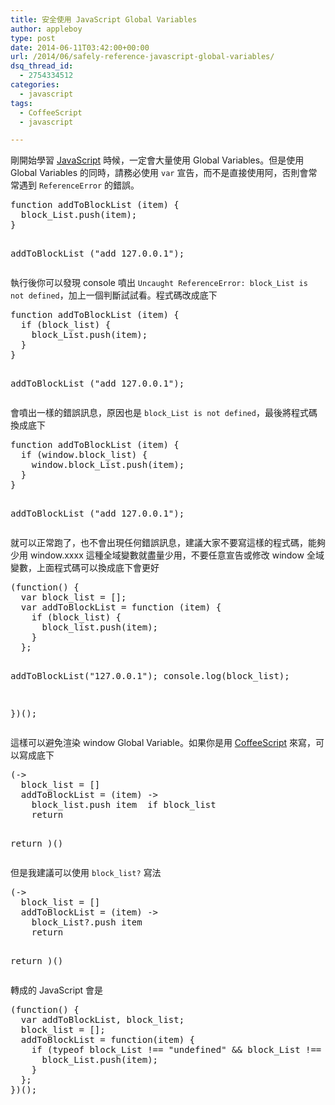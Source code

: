 ```yaml
---
title: 安全使用 JavaScript Global Variables
author: appleboy
type: post
date: 2014-06-11T03:42:00+00:00
url: /2014/06/safely-reference-javascript-global-variables/
dsq_thread_id:
  - 2754334512
categories:
  - javascript
tags:
  - CoffeeScript
  - javascript

---
```

剛開始學習 [JavaScript][1] 時候，一定會大量使用 Global Variables。但是使用 Global Variables 的同時，請務必使用 `var` 宣告，而不是直接使用阿，否則會常常遇到 `ReferenceError` 的錯誤。

<div>
  <pre class="brush: jscript; title: ; notranslate" title="">function addToBlockList (item) {
  block_List.push(item);
}

addToBlockList ("add 127.0.0.1");</pre>
</div>

執行後你可以發現 console 噴出 `Uncaught ReferenceError: block_List is not defined`，加上一個判斷試試看。程式碼改成底下

<div>
  <pre class="brush: jscript; title: ; notranslate" title="">function addToBlockList (item) {
  if (block_list) {
    block_List.push(item);
  }
}

addToBlockList ("add 127.0.0.1");</pre>
</div>

<!--more-->

會噴出一樣的錯誤訊息，原因也是 `block_List is not defined`，最後將程式碼換成底下

<div>
  <pre class="brush: jscript; title: ; notranslate" title="">function addToBlockList (item) {
  if (window.block_list) {
    window.block_List.push(item);
  }
}

addToBlockList ("add 127.0.0.1");</pre>
</div>

就可以正常跑了，也不會出現任何錯誤訊息，建議大家不要寫這樣的程式碼，能夠少用 window.xxxx 這種全域變數就盡量少用，不要任意宣告或修改 window 全域變數，上面程式碼可以換成底下會更好

<div>
  <pre class="brush: jscript; title: ; notranslate" title="">(function() {
  var block_list = [];
  var addToBlockList = function (item) {
    if (block_list) {
      block_list.push(item);
    }
  };
    
  addToBlockList("127.0.0.1");
  console.log(block_list);
  
})();</pre>
</div>

這樣可以避免渲染 window Global Variable。如果你是用 [CoffeeScript][2] 來寫，可以寫成底下

<div>
  <pre class="brush: jscript; title: ; notranslate" title="">(-&gt;
  block_list = []
  addToBlockList = (item) -&gt;
    block_list.push item  if block_list
    return

  return
)()</pre>
</div>

但是我建議可以使用 `block_list?` 寫法

<div>
  <pre class="brush: jscript; title: ; notranslate" title="">(-&gt;
  block_list = []
  addToBlockList = (item) -&gt;
    block_List?.push item
    return

  return
)()</pre>
</div>

轉成的 JavaScript 會是

<div>
  <pre class="brush: jscript; title: ; notranslate" title="">(function() {
  var addToBlockList, block_list;
  block_list = [];
  addToBlockList = function(item) {
    if (typeof block_List !== "undefined" && block_List !== null) {
      block_List.push(item);
    }
  };
})();</pre>
</div>

 [1]: https://developer.mozilla.org/en-US/docs/Web/JavaScript
 [2]: http://coffeescript.org/